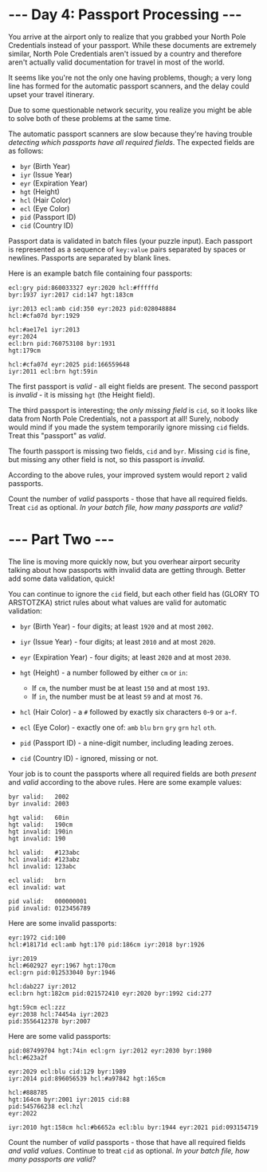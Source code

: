 ﻿# --- Day 4: Passport Processing ---

You arrive at the airport only to realize that you grabbed your North Pole Credentials instead of your passport. While these documents are extremely similar, North Pole Credentials aren't issued by a country and therefore aren't actually valid documentation for travel in most of the world.

It seems like you're not the only one having problems, though; a very long line has formed for the automatic passport scanners, and the delay could upset your travel itinerary.

Due to some questionable network security, you realize you might be able to solve both of these problems at the same time.

The automatic passport scanners are slow because they're having trouble *detecting which passports have all required fields*. The expected fields are as follows:


* ```byr``` (Birth Year)
* ```iyr``` (Issue Year)
* ```eyr``` (Expiration Year)
* ```hgt``` (Height)
* ```hcl``` (Hair Color)
* ```ecl``` (Eye Color)
* ```pid``` (Passport ID)
* ```cid``` (Country ID)


Passport data is validated in batch files (your puzzle input). Each passport is represented as a sequence of ```key:value``` pairs separated by spaces or newlines. Passports are separated by blank lines.

Here is an example batch file containing four passports:


```
ecl:gry pid:860033327 eyr:2020 hcl:#fffffd
byr:1937 iyr:2017 cid:147 hgt:183cm

iyr:2013 ecl:amb cid:350 eyr:2023 pid:028048884
hcl:#cfa07d byr:1929

hcl:#ae17e1 iyr:2013
eyr:2024
ecl:brn pid:760753108 byr:1931
hgt:179cm

hcl:#cfa07d eyr:2025 pid:166559648
iyr:2011 ecl:brn hgt:59in
```


The first passport is *valid* - all eight fields are present. The second passport is *invalid* - it is missing ```hgt``` (the Height field).

The third passport is interesting; the *only missing field* is ```cid```, so it looks like data from North Pole Credentials, not a passport at all! Surely, nobody would mind if you made the system temporarily ignore missing ```cid``` fields.  Treat this "passport" as *valid*.

The fourth passport is missing two fields, ```cid``` and ```byr```. Missing ```cid``` is fine, but missing any other field is not, so this passport is *invalid*.

According to the above rules, your improved system would report ```2``` valid passports.

Count the number of *valid* passports - those that have all required fields. Treat ```cid``` as optional. *In your batch file, how many passports are valid?*

# --- Part Two ---

The line is moving more quickly now, but you overhear airport security talking about how passports with invalid data are getting through. Better add some data validation, quick!

You can continue to ignore the ```cid``` field, but each other field has (GLORY TO ARSTOTZKA) strict rules about what values are valid for automatic validation:


* ```byr``` (Birth Year) - four digits; at least ```1920``` and at most ```2002```.
* ```iyr``` (Issue Year) - four digits; at least ```2010``` and at most ```2020```.
* ```eyr``` (Expiration Year) - four digits; at least ```2020``` and at most ```2030```.
* ```hgt``` (Height) - a number followed by either ```cm``` or ```in```:
  
  * If ```cm```, the number must be at least ```150``` and at most ```193```.
  * If ```in```, the number must be at least ```59``` and at most ```76```.
  

* ```hcl``` (Hair Color) - a ```#``` followed by exactly six characters ```0```-```9``` or ```a```-```f```.
* ```ecl``` (Eye Color) - exactly one of: ```amb``` ```blu``` ```brn``` ```gry``` ```grn``` ```hzl``` ```oth```.
* ```pid``` (Passport ID) - a nine-digit number, including leading zeroes.
* ```cid``` (Country ID) - ignored, missing or not.


Your job is to count the passports where all required fields are both *present* and *valid* according to the above rules. Here are some example values:


```
byr valid:   2002
byr invalid: 2003

hgt valid:   60in
hgt valid:   190cm
hgt invalid: 190in
hgt invalid: 190

hcl valid:   #123abc
hcl invalid: #123abz
hcl invalid: 123abc

ecl valid:   brn
ecl invalid: wat

pid valid:   000000001
pid invalid: 0123456789
```


Here are some invalid passports:


```
eyr:1972 cid:100
hcl:#18171d ecl:amb hgt:170 pid:186cm iyr:2018 byr:1926

iyr:2019
hcl:#602927 eyr:1967 hgt:170cm
ecl:grn pid:012533040 byr:1946

hcl:dab227 iyr:2012
ecl:brn hgt:182cm pid:021572410 eyr:2020 byr:1992 cid:277

hgt:59cm ecl:zzz
eyr:2038 hcl:74454a iyr:2023
pid:3556412378 byr:2007
```


Here are some valid passports:


```
pid:087499704 hgt:74in ecl:grn iyr:2012 eyr:2030 byr:1980
hcl:#623a2f

eyr:2029 ecl:blu cid:129 byr:1989
iyr:2014 pid:896056539 hcl:#a97842 hgt:165cm

hcl:#888785
hgt:164cm byr:2001 iyr:2015 cid:88
pid:545766238 ecl:hzl
eyr:2022

iyr:2010 hgt:158cm hcl:#b6652a ecl:blu byr:1944 eyr:2021 pid:093154719
```


Count the number of *valid* passports - those that have all required fields *and valid values*. Continue to treat ```cid``` as optional. *In your batch file, how many passports are valid?*